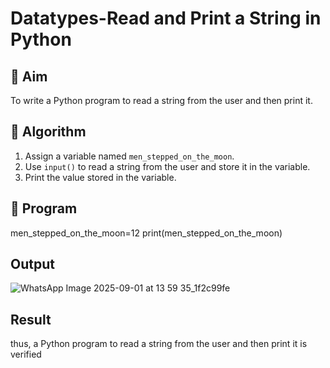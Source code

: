 # Datatypes-Read and Print a String in Python

## 🎯 Aim
To write a Python program to read a string from the user and then print it.

## 🧠 Algorithm
1. Assign a variable named `men_stepped_on_the_moon`.
2. Use `input()` to read a string from the user and store it in the variable.
3. Print the value stored in the variable.

## 🧾 Program
men_stepped_on_the_moon=12
print(men_stepped_on_the_moon)
## Output
![WhatsApp Image 2025-09-01 at 13 59 35_1f2c99fe](https://github.com/user-attachments/assets/904712d1-89c0-489f-9553-5e37b35274ec)

## Result
thus, a Python program to read a string from the user and then print it is verified
